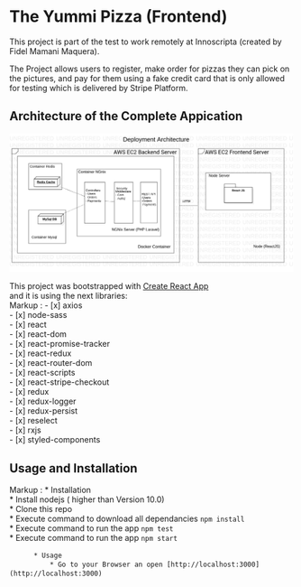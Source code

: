 # The Yummi Pizza (Frontend)

This project is part of the test to work remotely at Innoscripta (created by Fidel Mamani Maquera).<br/>

The Project allows users to register, make order for pizzas they can pick on the pictures, and pay for them using a fake credit card that is only allowed for testing which is delivered by Stripe Platform.<br/>

## Architecture of the Complete Appication

![alt text](./docs/Main.png)

This project was bootstrapped with [Create React App](https://github.com/facebook/create-react-app)<br/>
and it is using the next libraries:<br>
Markup :    - [x] axios <br/>
            - [x] node-sass<br/>
            - [x] react<br/>
            - [x] react-dom<br/>
            - [x] react-promise-tracker<br/>
            - [x] react-redux<br/>
            - [x] react-router-dom<br/>
            - [x] react-scripts<br/>
            - [x] react-stripe-checkout<br/>
            - [x] redux<br/>
            - [x] redux-logger<br/>
            - [x] redux-persist<br/>
            - [x] reselect<br/>
            - [x] rxjs<br/>
            - [x] styled-components<br/>

## Usage and Installation
 Markup : * Installation<br/>
            * Install nodejs ( higher than Version 10.0)<br/>
            * Clone this repo<br/>
            * Execute command to download all dependancies `npm install`<br/>
            * Execute command to run the app `npm test`<br/>
            * Execute command to run the app `npm start`<br/>
              
          * Usage
              * Go to your Browser an open [http://localhost:3000](http://localhost:3000)

